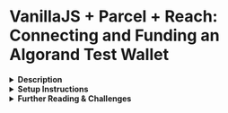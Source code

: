 # VanillaJS + Parcel + Reach: Connecting and Funding an Algorand Test Wallet 

<details><summary><strong>Description</strong></summary>
<p>  

To follow along and create the above repository, please see the <a href="https://youtu.be/hfs7XiMCAv8" target="_blank">companion tutorial video.</a>

This application is a showcase of connecting a VanillaJS application (using Parcel as a bundler) to an Algorand testnet using Reach and the Algosigner extension. It features connecting to a test wallet and then funding that test wallet with fake funds for use in testing contracts. I kept it rather simple to serve as a bite-sized introduction to dapp development by way of a feature common across many dapps during development.
</p>
</details>
<details><summary><strong>Setup Instructions</strong></summary>
<p>

- clone the repository
- open a terminal to the `reach-vanilla-parcel-test` folder 
- from there run the command `yarn install`
- once that has completed run `cd src`
- (if on Windows) run the `wsl` command to switch over to linux
- run the `curl https://raw.githubusercontent.com/reach-sh/reach-lang/master/reach -o reach ; chmod +x reach` command to download reach into the src folder
- run the `./reach version` command to ensure it installed
- run the `REACH_CONNECTOR_MODE=ALGO ./reach devnet` command to start the testnet
- start up a new terminal and navigate to the `reach-vanilla-parcel-test` folder 
- now run the `yarn dev` command to run the applications frontend
- navigate to the localhost link given by the above command to view the application

</p>
</details>

<details><summary><strong>Further Reading & Challenges</strong></summary>
<p>  

If you are just getting started with dapp development, I highly recommend the <a href="https://docs.reach.sh/tut.html" target="_blank">Reach tutorial</a>. It will show you the foundation of contract creation using Reach and go from contract interaction through the cli back here to the frontend by the end of the tutorial.  

If after that you’d like a bit of a challenge, <a href="https://github.com/reach-sh/reach-lang/tree/master/examples" target="_blank">Reach has a ton of dapp examples</a> that haven’t been turned into web applications yet; taking the time to transcribe them instead of just copy and pasting them will increase your familiarity with the Reach contract language while connecting those contracts to the frontend will increase your familiarity with the workflow of dapp development.
</p>
</details>